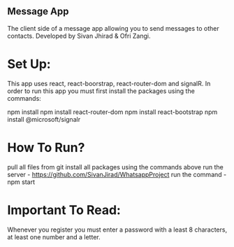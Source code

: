 ## Message App
The client side of a message app allowing you to send messages to other contacts.
Developed by Sivan Jhirad & Ofri Zangi.

# Set Up:
This app uses react, react-boorstrap, react-router-dom and signalR. In order to run this app you must first install the packages using the commands:

npm install
npm install react-router-dom
npm install react-bootstrap
npm install @microsoft/signalr

# How To Run?
pull all files from git
install all packages using the commands above
run the server - https://github.com/SivanJirad/WhatsappProject
run the command - npm start

# Important To Read:
Whenever you register you must enter a password with a least 8 characters, at least one number and a letter.
